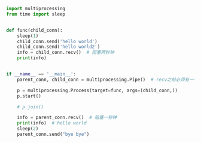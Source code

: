 
<BlogInfo id="509" title="30.Pipe实现进程间的通信" author="白日梦想猿" pv=0 read_times=0 pre_cost_time="0分26秒" category="并发编程" tag_list="['并发编程']" create_time="2022.03.05 17:26:33" update_time="2022.03.05 17:33:42" />

```python
import multiprocessing
from time import sleep


def func(child_conn):
    sleep(1)
    child_conn.send('hello world')
    child_conn.send('hello world2')
    info = child_conn.recv()  # 阻塞两秒钟
    print(info)


if __name__ == '__main__':
    parent_conn, child_conn = multiprocessing.Pipe()  # recv之前必须有一个send，否则一直处于阻塞状态

    p = multiprocessing.Process(target=func, args=(child_conn,))
    p.start()

    # p.join()

    info = parent_conn.recv()  # 阻塞一秒钟
    print(info)  # hello world
    sleep(2)
    parent_conn.send("bye bye")

```
